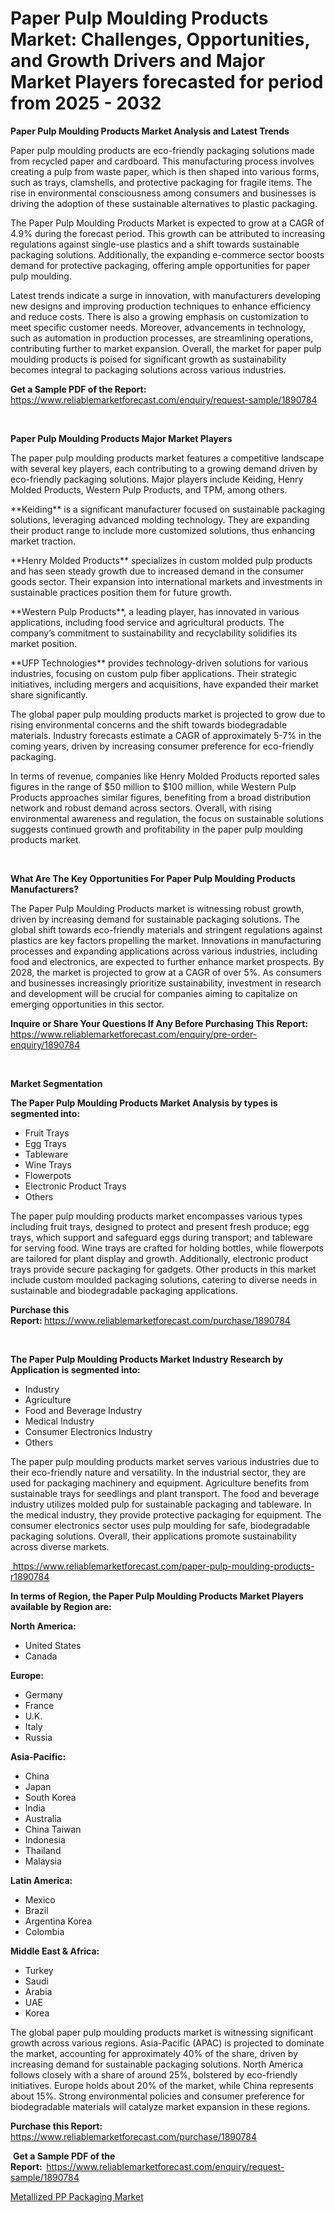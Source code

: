 <p><h1>Paper Pulp Moulding Products Market: Challenges, Opportunities, and Growth Drivers and Major Market Players forecasted for period from 2025 - 2032</h1></p><p><strong>Paper Pulp Moulding Products Market Analysis and Latest Trends</strong></p>
<p><p>Paper pulp moulding products are eco-friendly packaging solutions made from recycled paper and cardboard. This manufacturing process involves creating a pulp from waste paper, which is then shaped into various forms, such as trays, clamshells, and protective packaging for fragile items. The rise in environmental consciousness among consumers and businesses is driving the adoption of these sustainable alternatives to plastic packaging.</p><p>The Paper Pulp Moulding Products Market is expected to grow at a CAGR of 4.9% during the forecast period. This growth can be attributed to increasing regulations against single-use plastics and a shift towards sustainable packaging solutions. Additionally, the expanding e-commerce sector boosts demand for protective packaging, offering ample opportunities for paper pulp moulding.</p><p>Latest trends indicate a surge in innovation, with manufacturers developing new designs and improving production techniques to enhance efficiency and reduce costs. There is also a growing emphasis on customization to meet specific customer needs. Moreover, advancements in technology, such as automation in production processes, are streamlining operations, contributing further to market expansion. Overall, the market for paper pulp moulding products is poised for significant growth as sustainability becomes integral to packaging solutions across various industries.</p></p>
<p><strong>Get a Sample PDF of the Report:&nbsp;</strong> <a href="https://www.reliablemarketforecast.com/enquiry/request-sample/1890784?utm_campaign=2724&utm_medium=2&utm_source=Github&utm_content=ia&utm_term=08032025&utm_id=paper-pulp-moulding-products">https://www.reliablemarketforecast.com/enquiry/request-sample/1890784</a></p>
<p>&nbsp;</p>
<p><strong>Paper Pulp Moulding Products Major Market Players</strong></p>
<p><p>The paper pulp moulding products market features a competitive landscape with several key players, each contributing to a growing demand driven by eco-friendly packaging solutions. Major players include Keiding, Henry Molded Products, Western Pulp Products, and TPM, among others.</p><p>**Keiding** is a significant manufacturer focused on sustainable packaging solutions, leveraging advanced molding technology. They are expanding their product range to include more customized solutions, thus enhancing market traction.</p><p>**Henry Molded Products** specializes in custom molded pulp products and has seen steady growth due to increased demand in the consumer goods sector. Their expansion into international markets and investments in sustainable practices position them for future growth. </p><p>**Western Pulp Products**, a leading player, has innovated in various applications, including food service and agricultural products. The company’s commitment to sustainability and recyclability solidifies its market position.</p><p>**UFP Technologies** provides technology-driven solutions for various industries, focusing on custom pulp fiber applications. Their strategic initiatives, including mergers and acquisitions, have expanded their market share significantly.</p><p>The global paper pulp moulding products market is projected to grow due to rising environmental concerns and the shift towards biodegradable materials. Industry forecasts estimate a CAGR of approximately 5-7% in the coming years, driven by increasing consumer preference for eco-friendly packaging.</p><p>In terms of revenue, companies like Henry Molded Products reported sales figures in the range of $50 million to $100 million, while Western Pulp Products approaches similar figures, benefiting from a broad distribution network and robust demand across sectors. Overall, with rising environmental awareness and regulation, the focus on sustainable solutions suggests continued growth and profitability in the paper pulp moulding products market.</p></p>
<p>&nbsp;</p>
<p><strong>What Are The Key Opportunities For Paper Pulp Moulding Products Manufacturers?</strong></p>
<p><p>The Paper Pulp Moulding Products market is witnessing robust growth, driven by increasing demand for sustainable packaging solutions. The global shift towards eco-friendly materials and stringent regulations against plastics are key factors propelling the market. Innovations in manufacturing processes and expanding applications across various industries, including food and electronics, are expected to further enhance market prospects. By 2028, the market is projected to grow at a CAGR of over 5%. As consumers and businesses increasingly prioritize sustainability, investment in research and development will be crucial for companies aiming to capitalize on emerging opportunities in this sector.</p></p>
<p><strong>Inquire or Share Your Questions If Any Before Purchasing This Report:</strong> <a href="https://www.reliablemarketforecast.com/enquiry/pre-order-enquiry/1890784?utm_campaign=2724&utm_medium=2&utm_source=Github&utm_content=ia&utm_term=08032025&utm_id=paper-pulp-moulding-products">https://www.reliablemarketforecast.com/enquiry/pre-order-enquiry/1890784</a></p>
<p>&nbsp;</p>
<p><strong>Market Segmentation</strong></p>
<p><strong>The Paper Pulp Moulding Products Market Analysis by types is segmented into:</strong></p>
<p><ul><li>Fruit Trays</li><li>Egg Trays</li><li>Tableware</li><li>Wine Trays</li><li>Flowerpots</li><li>Electronic Product Trays</li><li>Others</li></ul></p>
<p><p>The paper pulp moulding products market encompasses various types including fruit trays, designed to protect and present fresh produce; egg trays, which support and safeguard eggs during transport; and tableware for serving food. Wine trays are crafted for holding bottles, while flowerpots are tailored for plant display and growth. Additionally, electronic product trays provide secure packaging for gadgets. Other products in this market include custom moulded packaging solutions, catering to diverse needs in sustainable and biodegradable packaging applications.</p></p>
<p><strong>Purchase this Report:&nbsp;</strong><a href="https://www.reliablemarketforecast.com/purchase/1890784?utm_campaign=2724&utm_medium=2&utm_source=Github&utm_content=ia&utm_term=08032025&utm_id=paper-pulp-moulding-products">https://www.reliablemarketforecast.com/purchase/1890784</a></p>
<p>&nbsp;</p>
<p><strong>The Paper Pulp Moulding Products Market Industry Research by Application is segmented into:</strong></p>
<p><ul><li>Industry</li><li>Agriculture</li><li>Food and Beverage Industry</li><li>Medical Industry</li><li>Consumer Electronics Industry</li><li>Others</li></ul></p>
<p><p>The paper pulp moulding products market serves various industries due to their eco-friendly nature and versatility. In the industrial sector, they are used for packaging machinery and equipment. Agriculture benefits from sustainable trays for seedlings and plant transport. The food and beverage industry utilizes molded pulp for sustainable packaging and tableware. In the medical industry, they provide protective packaging for equipment. The consumer electronics sector uses pulp moulding for safe, biodegradable packaging solutions. Overall, their applications promote sustainability across diverse markets.</p></p>
<p><a href="https://www.reliablemarketforecast.com/paper-pulp-moulding-products-r1890784?utm_campaign=2724&utm_medium=2&utm_source=Github&utm_content=ia&utm_term=08032025&utm_id=paper-pulp-moulding-products">&nbsp;https://www.reliablemarketforecast.com/paper-pulp-moulding-products-r1890784</a></p>
<p><strong>In terms of Region, the Paper Pulp Moulding Products Market Players available by Region are:</strong></p>
<p>
    <p> <strong> North America: </strong>
        <ul>
            <li>United States</li>
            <li>Canada</li>
        </ul>
        </p> 
    <p> <strong> Europe: </strong>
        <ul>
            <li>Germany</li>
            <li>France</li>
            <li>U.K.</li>
            <li>Italy</li>
            <li>Russia</li>
        </ul>
        </p> 
    <p> <strong> Asia-Pacific: </strong>
        <ul>
            <li>China</li>
            <li>Japan</li>
            <li>South Korea</li>
            <li>India</li>
            <li>Australia</li>
            <li>China Taiwan</li>
            <li>Indonesia</li>
            <li>Thailand</li>
            <li>Malaysia</li>
        </ul>
        </p> 
    <p> <strong> Latin America: </strong>
        <ul>
            <li>Mexico</li>
            <li>Brazil</li>
            <li>Argentina Korea</li>
            <li>Colombia</li>
        </ul>
        </p> 
    <p> <strong> Middle East & Africa: </strong>
        <ul>
            <li>Turkey</li>
            <li>Saudi</li>
            <li>Arabia</li>
            <li>UAE</li>
            <li>Korea</li>
        </ul>
    </p>
    </p>
<p><p>The global paper pulp moulding products market is witnessing significant growth across various regions. Asia-Pacific (APAC) is projected to dominate the market, accounting for approximately 40% of the share, driven by increasing demand for sustainable packaging solutions. North America follows closely with a share of around 25%, bolstered by eco-friendly initiatives. Europe holds about 20% of the market, while China represents about 15%. Strong environmental policies and consumer preference for biodegradable materials will catalyze market expansion in these regions.</p></p>
<p><strong>Purchase this Report: </strong><a href="https://www.reliablemarketforecast.com/purchase/1890784?utm_campaign=2724&utm_medium=2&utm_source=Github&utm_content=ia&utm_term=08032025&utm_id=paper-pulp-moulding-products">https://www.reliablemarketforecast.com/purchase/1890784</a></p>
<p>&nbsp;<strong>Get a Sample PDF of the Report:&nbsp;&nbsp;</strong><a href="https://www.reliablemarketforecast.com/enquiry/request-sample/1890784?utm_campaign=2724&utm_medium=2&utm_source=Github&utm_content=ia&utm_term=08032025&utm_id=paper-pulp-moulding-products">https://www.reliablemarketforecast.com/enquiry/request-sample/1890784</a></p>
<p><strong></strong></p>
<p><p><a href="https://github.com/waverlyam689/Market-Research-Report-List-1/blob/main/metallized-pp-packaging-market.md?utm_campaign=2724&utm_medium=2&utm_source=Github&utm_content=ia&utm_term=08032025&utm_id=paper-pulp-moulding-products">Metallized PP Packaging Market</a></p></p>